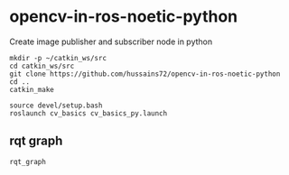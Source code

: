 # opencv-in-ros-noetic-python
Create image publisher and subscriber node in python

```  
mkdir -p ~/catkin_ws/src
cd catkin_ws/src
git clone https://github.com/hussains72/opencv-in-ros-noetic-python
cd ..
catkin_make
```
```
source devel/setup.bash
roslaunch cv_basics cv_basics_py.launch
```
## rqt graph  

```
rqt_graph
```


